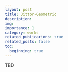 ```yaml
---
layout: post
title: Jittor-Geometric
description: 
img: 
importance: 1
category: works
related_publications: true
related_posts: false
toc:
  beginning: true
---
```


TBD